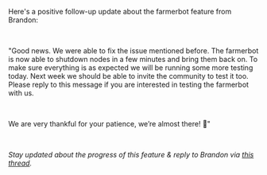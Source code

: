 <!-- *"This article was originally published by Victoria Obeegadoo a former member of ThreeFold Foundation."* -->

Here's a positive follow-up update about the farmerbot feature from Brandon:

<br/>

"Good news. We were able to fix the issue mentioned before. The farmerbot is now able to shutdown nodes in a few minutes and bring them back on. To make sure everything is as expected we will be running some more testing today. Next week we should be able to invite the community to test it too. Please reply to this message if you are interested in testing the farmerbot with us.

<br/>

We are very thankful for your patience, we’re almost there! 💪" 

<br/>

_Stay updated about the progress of this feature & reply to Brandon via [this thread](https://forum.threefold.io/t/tfgrid-power-management-feature-for-3-8-1/3721/18)._